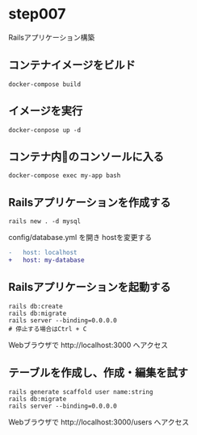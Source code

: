 # step007

Railsアプリケーション構築

## コンテナイメージをビルド

```shell
docker-compose build
```

## イメージを実行

```shell
docker-conpose up -d
```

## コンテナ内のコンソールに入る

```shell
docker-compose exec my-app bash
```

## Railsアプリケーションを作成する

```shell
rails new . -d mysql
```

config/database.yml を開き hostを変更する

```diff
-   host: localhost
+   host: my-database
```

## Railsアプリケーションを起動する

```shell
rails db:create
rails db:migrate
rails server --binding=0.0.0.0
# 停止する場合はCtrl + C
```

Webブラウザで http://localhost:3000 へアクセス

## テーブルを作成し、作成・編集を試す

```
rails generate scaffold user name:string
rails db:migrate
rails server --binding=0.0.0.0
```

Webブラウザで http://localhost:3000/users へアクセス
